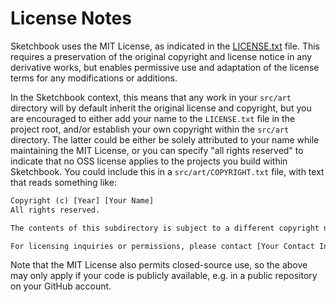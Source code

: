 # License Notes

Sketchbook uses the MIT License, as indicated in the [LICENSE.txt](https://github.com/flatpickles/sketchbook/blob/main/LICENSE.txt) file. This requires a preservation of the original copyright and license notice in any derivative works, but enables permissive use and adaptation of the license terms for any modifications or additions.

In the Sketchbook context, this means that any work in your `src/art` directory will by default inherit the original license and copyright, but you are encouraged to either add your name to the `LICENSE.txt` file in the project root, and/or establish your own copyright within the `src/art` directory. The latter could be either be solely attributed to your name while maintaining the MIT License, or you can specify "all rights reserved" to indicate that no OSS license applies to the projects you build within Sketchbook. You could include this in a `src/art/COPYRIGHT.txt` file, with text that reads something like:

```txt
Copyright (c) [Year] [Your Name]
All rights reserved.

The contents of this subdirectory is subject to a different copyright notice than the remainder of this repository, and is the exclusive property of [Your Name]. You may not distribute, sell, sublicense, or otherwise make this work or any derivative works available to the public without the explicit written permission of [Your Name].

For licensing inquiries or permissions, please contact [Your Contact Information].

```

Note that the MIT License also permits closed-source use, so the above may only apply if your code is publicly available, e.g. in a public repository on your GitHub account.
